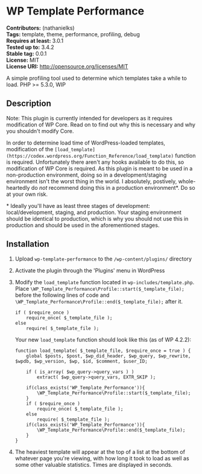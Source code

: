 # WP Template Performance #
**Contributors:** (nathanielks)  
**Tags:** template, theme, performance, profiling, debug  
**Requires at least:** 3.0.1  
**Tested up to:** 3.4.2  
**Stable tag:** 0.0.1  
**License:** MIT  
**License URI:** http://opensource.org/licenses/MIT  

A simple profiling tool used to determine which templates take a while to load. PHP >= 5.3.0, WIP

## Description ##

Note: This plugin is currently intended for developers as it requires modification of WP Core. Read on to find out why this is necessary and why you shouldn't modify Core.

In order to determine load time of WordPress-loaded templates, modification of the `[load_template](https://codex.wordpress.org/Function_Reference/load_template)` function is required. Unfortunately there aren't any hooks available to do this, so modification of WP Core is required. As this plugin is meant to be used in a non-production environment, doing so in a development/staging environment isn't the worst thing in the world. I absolutely, postively, whole-heartedly do _not_ recommend doing this in a production environment\*. Do so at your own risk.

\* Ideally you'll have as least three stages of development: local/development, staging, and production. Your staging environment should be identical to production, which is why you should not use this in production and should be used in the aforementioned stages.

## Installation ##

1. Upload `wp-template-performance` to the `/wp-content/plugins/` directory
1. Activate the plugin through the 'Plugins' menu in WordPress
1. Modify the `load_template` function located in `wp-includes/template.php`. Place `\WP_Template_Performance\Profile::start($_template_file);` before the following lines of code and `\WP_Template_Performance\Profile::end($_template_file);` after it.

	```
	if ( $require_once )
		require_once( $_template_file );
	else
		require( $_template_file );
	```

	Your new `load_template` function should look like this (as of WP 4.2.2):
	```
	function load_template( $_template_file, $require_once = true ) {
		global $posts, $post, $wp_did_header, $wp_query, $wp_rewrite, $wpdb, $wp_version, $wp, $id, $comment, $user_ID;

		if ( is_array( $wp_query->query_vars ) )
			extract( $wp_query->query_vars, EXTR_SKIP );

		if(class_exists('WP_Template_Performance')){
			\WP_Template_Performance\Profile::start($_template_file);
		}
		if ( $require_once )
			require_once( $_template_file );
		else
			require( $_template_file );
		if(class_exists('WP_Template_Performance')){
			\WP_Template_Performance\Profile::end($_template_file);
		}
	}
	```

1. The heaviest template will appear at the top of a list at the bottom of whatever page you're viewing, with how long it took to load as well as some other valuable statistics. Times are displayed in seconds.
